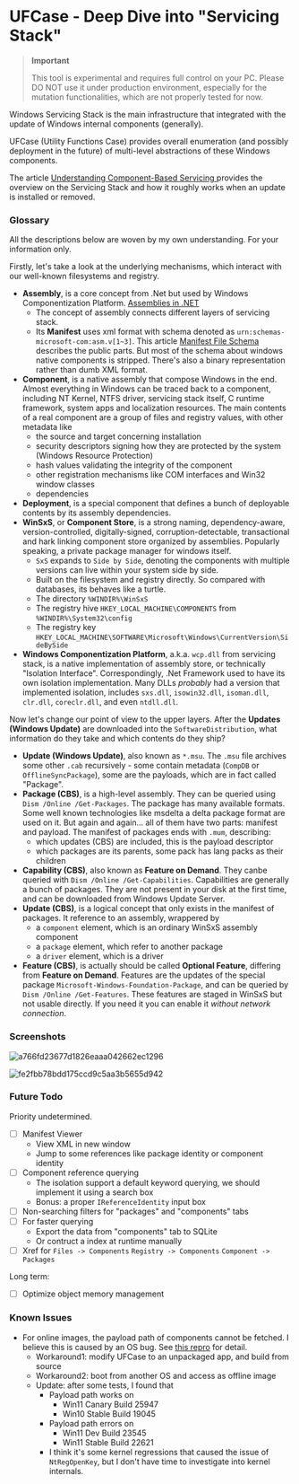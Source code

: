 # UFCase - Deep Dive into "Servicing Stack"

> **Important**
> 
> This tool is experimental and requires full control on your PC. Please DO NOT use it under production environment, especially for the mutation functionalities, which are not properly tested for now.

Windows Servicing Stack is the main infrastructure that integrated with the update of Windows internal components (generally).

UFCase (Utility Functions Case) provides overall enumeration (and possibly deployment in the future) of multi-level abstractions of these Windows components.

The article [Understanding Component-Based Servicing
](https://techcommunity.microsoft.com/t5/ask-the-performance-team/understanding-component-based-servicing/ba-p/373012) provides the overview on the Servicing Stack and how it roughly works when an update is installed or removed.

### Glossary

All the descriptions below are woven by my own understanding. For your information only.

Firstly, let's take a look at the underlying mechanisms, which interact with our well-known filesystems and registry.

* **Assembly**, is a core concept from .Net but used by Windows Componentization Platform. [Assemblies in .NET
](https://learn.microsoft.com/en-us/dotnet/standard/assembly/)
  * The concept of assembly connects different layers of servicing stack.
  * Its **Manifest** uses xml format with schema denoted as `urn:schemas-microsoft-com:asm.v[1~3]`. This article [Manifest File Schema
](https://learn.microsoft.com/en-us/windows/win32/sbscs/manifest-file-schema) describes the public parts. But most of the schema about windows native components is stripped. There's also a binary representation rather than dumb XML format.
* **Component**, is a native assembly that compose Windows in the end. Almost everything in Windows can be traced back to a component, including NT Kernel, NTFS driver, servicing stack itself, C runtime framework, system apps and localization resources. The main contents of a real component are a group of files and registry values, with other metadata like
  * the source and target concerning installation 
  * security descriptors signing how they are protected by the system (Windows Resource Protection)
  * hash values validating the integrity of the component
  * other registration mechanisms like COM interfaces and Win32 window classes
  * dependencies
* **Deployment**, is a special component that defines a bunch of deployable contents by its assembly dependencies.
* **WinSxS**, or **Component Store**, is a strong naming, dependency-aware, version-controlled, digitally-signed, corruption-detectable, transactional and hark linking component store organized by assemblies. Popularly speaking, a private package manager for windows itself.
  * `SxS` expands to `Side by Side`, denoting the components with multiple versions can live within your system side by side.
  * Built on the filesystem and registry directly. So compared with databases, its behaves like a turtle.
  * The directory `%WINDIR%\WinSxS`
  * The registry hive `HKEY_LOCAL_MACHINE\COMPONENTS` from `%WINDIR%\System32\config`
  * The registry key `HKEY_LOCAL_MACHINE\SOFTWARE\Microsoft\Windows\CurrentVersion\SideBySide`
* **Windows Componentization Platform**, a.k.a. `wcp.dll` from servicing stack, is a native implementation of assembly store, or technically "Isolation Interface". Correspondingly, .Net Framework used to have its own isolation implementation. Many DLLs *probably* had a version that implemented isolation, includes `sxs.dll`, `isowin32.dll`, `isoman.dll`, `clr.dll`, `coreclr.dll`, and even `ntdll.dll`.

Now let's change our point of view to the upper layers. After the **Updates (Windows Update)** are downloaded into the `SoftwareDistribution`, what information do they take and which contents do they ship?

* **Update (Windows Update)**, also known as `*.msu`. The `.msu` file archives some other `.cab` recursively - some contain metadata (`CompDB` or `OfflineSyncPackage`), some are the payloads, which are in fact called "Package".
* **Package (CBS)**, is a high-level assembly. They can be queried using `Dism /Online /Get-Packages`. The package has many available formats. Some well known technologies like msdelta a delta package format are used on it. But again and again... all of them have two parts: manifest and payload. The manifest of packages ends with `.mum`, describing:
  * which updates (CBS) are included, this is the payload descriptor
  * which packages are its parents, some pack has lang packs as their children
* **Capability (CBS)**, also known as **Feature on Demand**. They canbe queried with `Dism /Online /Get-Capabilities`. Capabilities are generally a bunch of packages. They are not present in your disk at the first time, and can be downloaded from Windows Update Server.
* **Update (CBS)**, is a logical concept that only exists in the manifest of packages. It reference to an assembly, wrappered by
  * a `component` element, which is an ordinary WinSxS assembly component
  * a `package` element, which refer to another package
  * a `driver` element, which is a driver
* **Feature (CBS)**, is actually should be called **Optional Feature**, differing from **Feature on Demand**. Features are the updates of the special package `Microsoft-Windows-Foundation-Package`, and can be queried by `Dism /Online /Get-Features`. These features are staged in WinSxS but not usable directly. If you need it you can enable it *without network connection*.

### Screenshots

![a766fd23677d1826eaaa042662ec1296](https://github.com/seven-mile/UFCase/assets/56445491/efbbe1d3-b0da-4e2e-a09f-e7cf33961b37)

![fe2fbb78bdd175ccd9c5aa3b5655d942](https://github.com/seven-mile/UFCase/assets/56445491/e51b00a4-69b4-403b-b326-e30074c6c819)

### Future Todo

Priority undetermined.

- [ ] Manifest Viewer
  * View XML in new window
  * Jump to some references like package identity or component identity
- [ ] Component reference querying
  * The isolation support a default keyword querying, we should implement it using a search box
  * Bonus: a proper `IReferenceIdentity` input box
- [ ] Non-searching filters for "packages" and "components" tabs
- [ ] For faster querying
  * Export the data from "components" tab to SQLite
  * Or contruct a index at runtime manually
- [ ] Xref for `Files -> Components` `Registry -> Components` `Component -> Packages`

Long term:

- [ ] Optimize object memory management

### Known Issues

* For online images, the payload path of components cannot be fetched. I believe this is caused by an OS bug. See [this repro](https://github.com/seven-mile/BugRepro_PackagedRegOpenKeyEx) for detail.
  * Workaround1: modify UFCase to an unpackaged app, and build from source
  * Workaround2: boot from another OS and access as offline image
  * Update: after some tests, I found that
    * Payload path works on
      * Win11 Canary Build 25947
      * Win10 Stable Build 19045
    * Payload path errors on
      * Win11 Dev Build 23545
      * Win11 Stable Build 22621
    * I think it's some kernel regressions that caused the issue of `NtRegOpenKey`, but I don't have time to investigate into kernel internals.
